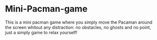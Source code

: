 # Mini-Pacman-game
This is a mini pacman game where you simply move the Pacaman around the screen whitout any distraction: no obstacles, no ghosts and no point, just a simply game to relax yourself!
